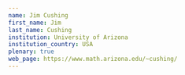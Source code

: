 ```yaml
---
name: Jim Cushing
first_name: Jim
last_name: Cushing
institution: University of Arizona
institution_country: USA
plenary: true
web_page: https://www.math.arizona.edu/~cushing/
---
```


